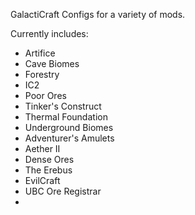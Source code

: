 
GalactiCraft Configs for a variety of mods.

Currently includes:

* Artifice
* Cave Biomes
* Forestry
* IC2
* Poor Ores
* Tinker's Construct
* Thermal Foundation
* Underground Biomes
* Adventurer's Amulets
* Aether II
* Dense Ores
* The Erebus
* EvilCraft
* UBC Ore Registrar
* 

